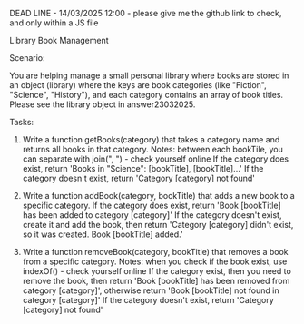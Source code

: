 DEAD LINE - 14/03/2025 12:00 - please give me the github link to check, and only within a JS file

Library Book Management

Scenario:

You are helping manage a small personal library where books are stored in an object (library) where the keys are book categories (like "Fiction", "Science", "History"), and each category contains an array of book titles. Please see the library object in answer23032025.

Tasks:

1. Write a function getBooks(category) that takes a category name and returns all books in that category. 
Notes: between each bookTile, you can separate with join(", ") - check yourself online
If the category does exist, return 'Books in "Science": [bookTitle], [bookTitle]...'
If the category doesn't exist, return 'Category [category] not found'


2. Write a function addBook(category, bookTitle) that adds a new book to a specific category. 
If the category does exist, return 'Book [bookTitle] has been added to category [category]'
If the category doesn't exist, create it and add the book, then return 'Category [category] didn't exist, so it was created. Book [bookTitle] added.'

3. Write a function removeBook(category, bookTitle) that removes a book from a specific category.
Notes: when you check if the book exist, use indexOf() - check yourself online
If the category exist, then you need to remove the book, then return 'Book [bookTitle] has been removed from category [category]', otherwise return 'Book [bookTitle] not found in category [category]'
If the category doesn't exist, return 'Category [category] not found'

